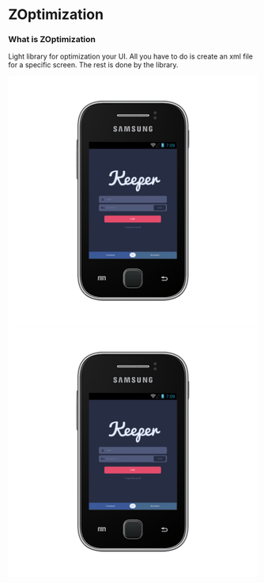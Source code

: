 ZOptimization
============

### What is ZOptimization

Light library for optimization your UI. 
All you have to do is create an xml file for a specific screen. 
The rest is done by the library.

![Logo](images/320x240.png)
![Logo](images/320x240.png)
